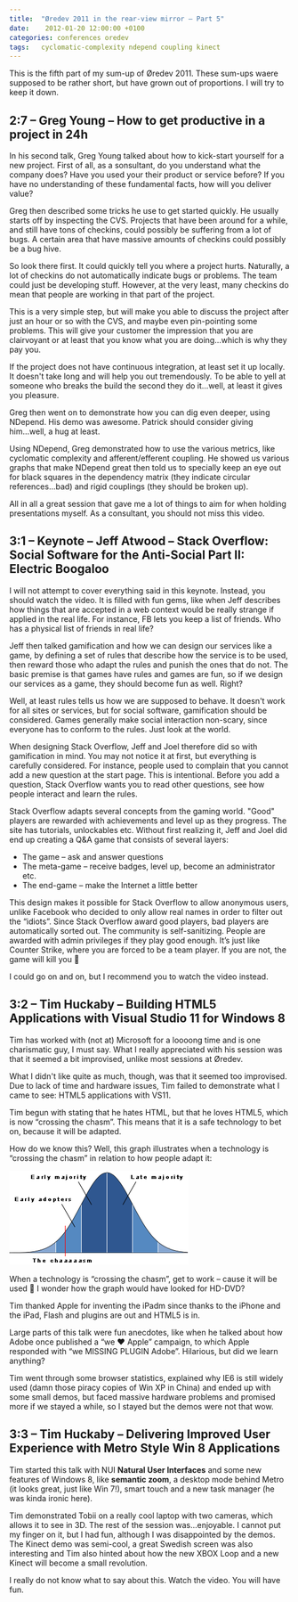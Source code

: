 ```yaml
---
title:  "Øredev 2011 in the rear-view mirror – Part 5"
date:    2012-01-20 12:00:00 +0100
categories: conferences oredev
tags: 	cyclomatic-complexity ndepend coupling kinect
---
```



This is the fifth part of my sum-up of Øredev 2011. These sum-ups waere supposed
to be rather short, but have grown out of proportions. I will try to keep it down.

 

## 2:7 – Greg Young – How to get productive in a project in 24h

In his second talk, Greg Young talked about how to kick-start yourself for a new
project. First of all, as a sonsultant, do you understand what the company does?
Have you used your their product or service before? If you have no understanding
of these fundamental facts, how will you deliver value?

Greg then described some tricks he use to get started quickly. He usually starts
off by inspecting the CVS. Projects that have been around for a while, and still
have tons of checkins, could possibly be suffering from a lot of bugs. A certain
area that have massive amounts of checkins could possibly be a bug hive.

So look there first. It could quickly tell you where a project hurts. Naturally,
a lot of checkins do not automatically indicate bugs or problems. The team could
just be developing stuff. However, at the very least, many checkins do mean that
people are working in that part of the project.

This is a very simple step, but will make you able to discuss the project after
just an hour or so with the CVS, and maybe even pin-pointing some problems. This
will give your customer the impression that you are clairvoyant or at least that
you know what you are doing...which is why they pay you.

If the project does not have continuous integration, at least set it up locally.
It doesn't take long and will help you out tremendously. To be able to yell at
someone who breaks the build the second they do it...well, at least it gives you
pleasure.

Greg then went on to demonstrate how you can dig even deeper, using NDepend. His
demo was awesome. Patrick should consider giving him...well, a hug at least.

Using NDepend, Greg demonstrated how to use the various metrics, like cyclomatic
complexity and afferent/efferent coupling. He showed us various graphs that make
NDepend great then told us to specially keep an eye out for black squares in the
dependency matrix (they indicate circular references...bad) and rigid couplings
(they should be broken up).

All in all a great session that gave me a lot of things to aim for when holding
presentations myself. As a consultant, you should not miss this video.

 

## 3:1 – Keynote – Jeff Atwood – Stack Overflow: Social Software for the Anti-Social Part II: Electric Boogaloo

I will not attempt to cover everything said in this keynote. Instead, you should
watch the video. It is filled with fun gems, like when Jeff describes how things
that are accepted in a web context would be really strange if applied in the real
life. For instance, FB lets you keep a list of friends. Who has a physical list
of friends in real life?

Jeff then talked gamification and how we can design our services like a game, by
defining a set of rules that describe how the service is to be used, then reward
those who adapt the rules and punish the ones that do not. The basic premise is
that games have rules and games are fun, so if we design our services as a game,
they should become fun as well. Right?

Well, at least rules tells us how we are supposed to behave. It doesn't work for
all sites or services, but for social software, gamification should be considered.
Games generally make social interaction non-scary, since everyone has to conform
to the rules. Just look at the world.

When designing Stack Overflow, Jeff and Joel therefore did so with gamification
in mind. You may not notice it at first, but everything is carefully considered.
For instance, people used to complain that you cannot add a new question at the 
start page. This is intentional. Before you add a question, Stack Overflow wants
you to read other questions, see how people interact and learn the rules.

Stack Overflow adapts several concepts from the gaming world. "Good" players are
rewarded with achievements and level up as they progress. The site has tutorials,
unlockables etc. Without first realizing it, Jeff and Joel did end up creating a
Q&A game that consists of several layers:

- The game – ask and answer questions
- The meta-game – receive badges, level up, become an administrator etc.
- The end-game – make the Internet a little better

This design makes it possible for Stack Overflow to allow anonymous users, unlike
Facebook who decided to only allow real names in order to filter out the “idiots”.
Since Stack Overflow award good players, bad players are automatically sorted out.
The community is self-sanitizing. People are awarded with admin privileges if they
play good enough. It’s just like Counter Strike, where you are forced to be a team
player. If you are not, the game will kill you 🙂

I could go on and on, but I recommend you to watch the video instead.

 

## 3:2 – Tim Huckaby – Building HTML5 Applications with Visual Studio 11 for Windows 8

Tim has worked with (not at) Microsoft for a loooong time and is one charismatic
guy, I must say. What I really appreciated with his session was that it seemed a
bit improvised, unlike most sessions at Øredev. 

What I didn't like quite as much, though, was that it seemed too improvised. Due
to lack of time and hardware issues, Tim failed to demonstrate what I came to see:
HTML5 applications with VS11.

Tim begun with stating that he hates HTML, but that he loves HTML5, which is now
“crossing the chasm”. This means that it is a safe technology to bet on, because
it will be adapted. 

How do we know this? Well, this graph illustrates when a technology is “crossing
the chasm” in relation to how people adapt it:

![The Chasm Graph](/assets/img/blog/2012-01-20.png "The Chasm Graph")

When a technology is “crossing the chasm”, get to work – cause it will be used 🙂
I wonder how the graph would have looked for HD-DVD?

Tim thanked Apple for inventing the iPadm since thanks to the iPhone and the iPad,
Flash and plugins are out and HTML5 is in.

Large parts of this talk were fun anecdotes, like when he talked about how Adobe
once published a “we ♥ Apple” campaign, to which Apple responded with “we MISSING
PLUGIN Adobe”. Hilarious, but did we learn anything?

Tim went through some browser statistics, explained why IE6 is still widely used
(damn those piracy copies of Win XP in China) and ended up with some small demos,
but faced massive hardware problems and promised more if we stayed a while, so I
stayed but the demos were not that wow.

 

## 3:3 – Tim Huckaby – Delivering Improved User Experience with Metro Style Win 8 Applications

Tim started this talk with NUI **Natural User Interfaces** and some new features
of Windows 8, like **semantic zoom**, a desktop mode behind Metro (it looks great,
just like Win 7!), smart touch and a new task manager (he was kinda ironic here).

Tim demonstrated Tobii on a really cool laptop with two cameras, which allows it
to see in 3D. The rest of the session was...enjoyable. I cannot put my finger on
it, but I had fun, although I was disappointed by the demos. The Kinect demo was
semi-cool, a great Swedish screen was also interesting and Tim also hinted about
how the new XBOX Loop and a new Kinect will become a small revolution.

I really do not know what to say about this. Watch the video. You will have fun.


